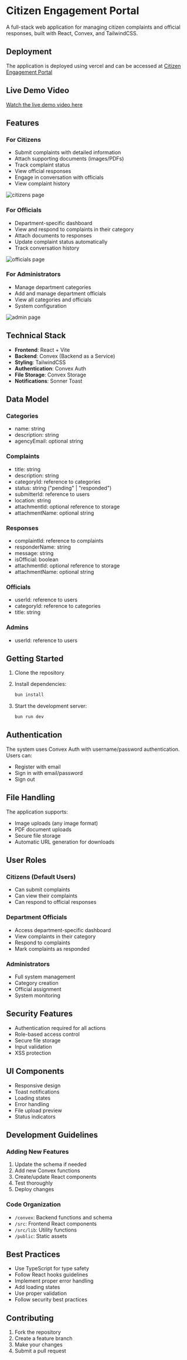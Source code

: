 # Citizen Engagement Portal

A full-stack web application for managing citizen complaints and official responses, built with React, Convex, and TailwindCSS.

## Deployment

The application is deployed using vercel and can be accessed at [Citizen Engagement Portal](https://citizen-engagement-platform.vercel.app/)

## Live Demo Video

[Watch the live demo video here](https://drive.google.com/file/d/1QdZK_89Ustntt5D7H4p2adz2qIxp-cwr/view?usp=sharing)

## Features

### For Citizens

- Submit complaints with detailed information
- Attach supporting documents (images/PDFs)
- Track complaint status
- View official responses
- Engage in conversation with officials
- View complaint history

![citizens page](./public/citizen-page.png)

### For Officials

- Department-specific dashboard
- View and respond to complaints in their category
- Attach documents to responses
- Update complaint status automatically
- Track conversation history

![officials page](./public/officials-page.png)

### For Administrators

- Manage department categories
- Add and manage department officials
- View all categories and officials
- System configuration

![admin page](./public/admin-page.png)

## Technical Stack

- **Frontend**: React + Vite
- **Backend**: Convex (Backend as a Service)
- **Styling**: TailwindCSS
- **Authentication**: Convex Auth
- **File Storage**: Convex Storage
- **Notifications**: Sonner Toast

## Data Model

### Categories

- name: string
- description: string
- agencyEmail: optional string

### Complaints

- title: string
- description: string
- categoryId: reference to categories
- status: string ("pending" | "responded")
- submitterId: reference to users
- location: string
- attachmentId: optional reference to storage
- attachmentName: optional string

### Responses

- complaintId: reference to complaints
- responderName: string
- message: string
- isOfficial: boolean
- attachmentId: optional reference to storage
- attachmentName: optional string

### Officials

- userId: reference to users
- categoryId: reference to categories
- title: string

### Admins

- userId: reference to users

## Getting Started

1. Clone the repository
2. Install dependencies:

   ```bash
   bun install
   ```

3. Start the development server:

   ```bash
   bun run dev
   ```

## Authentication

The system uses Convex Auth with username/password authentication. Users can:

- Register with email
- Sign in with email/password
- Sign out

## File Handling

The application supports:

- Image uploads (any image format)
- PDF document uploads
- Secure file storage
- Automatic URL generation for downloads

## User Roles

### Citizens (Default Users)

- Can submit complaints
- Can view their complaints
- Can respond to official responses

### Department Officials

- Access department-specific dashboard
- View complaints in their category
- Respond to complaints
- Mark complaints as responded

### Administrators

- Full system management
- Category creation
- Official assignment
- System monitoring

## Security Features

- Authentication required for all actions
- Role-based access control
- Secure file storage
- Input validation
- XSS protection

## UI Components

- Responsive design
- Toast notifications
- Loading states
- Error handling
- File upload preview
- Status indicators

## Development Guidelines

### Adding New Features

1. Update the schema if needed
2. Add new Convex functions
3. Create/update React components
4. Test thoroughly
5. Deploy changes

### Code Organization

- `/convex`: Backend functions and schema
- `/src`: Frontend React components
- `/src/lib`: Utility functions
- `/public`: Static assets

## Best Practices

- Use TypeScript for type safety
- Follow React hooks guidelines
- Implement proper error handling
- Add loading states
- Use proper validation
- Follow security best practices

## Contributing

1. Fork the repository
2. Create a feature branch
3. Make your changes
4. Submit a pull request
